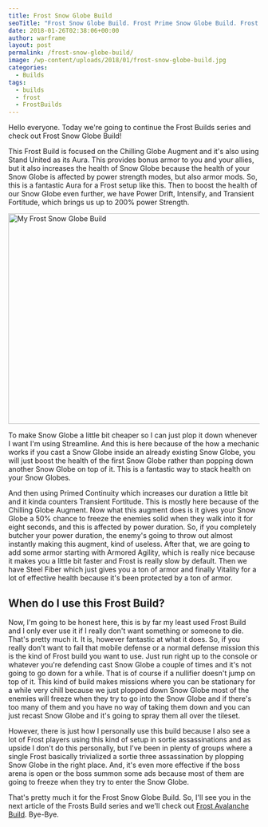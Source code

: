 ```yaml
---
title: Frost Snow Globe Build
seoTitle: "Frost Snow Globe Build. Frost Prime Snow Globe Build. Frost builds"
date: 2018-01-26T02:38:06+00:00
author: warframe
layout: post
permalink: /frost-snow-globe-build/
image: /wp-content/uploads/2018/01/frost-snow-globe-build.jpg
categories:
  - Builds
tags:
  - builds
  - frost
  - FrostBuilds
---
```

Hello everyone. Today we're going to continue the Frost Builds series and check out Frost Snow Globe Build!<!--more-->

This Frost Build is focused on the Chilling Globe Augment and it's also using Stand United as its Aura. This provides bonus armor to you and your allies, but it also increases the health of Snow Globe because the health of your Snow Globe is affected by power strength modes, but also armor mods. So, this is a fantastic Aura for a Frost setup like this. Then to boost the health of our Snow Globe even further, we have Power Drift, Intensify, and Transient Fortitude, which brings us up to 200% power Strength.

<img src="https://warframeblog.com/wp-content/uploads/2018/01/Screenshot-2018-01-26-02.33.35-1024x576.png" title="Frost Snow Globe Build" alt="My Frost Snow Globe Build" width="750" height="422" class="alignnone size-large wp-image-602" srcset="https://warframeblog.com/wp-content/uploads/2018/01/Screenshot-2018-01-26-02.33.35-1024x576.png 1024w, https://warframeblog.com/wp-content/uploads/2018/01/Screenshot-2018-01-26-02.33.35-300x169.png 300w, https://warframeblog.com/wp-content/uploads/2018/01/Screenshot-2018-01-26-02.33.35-768x432.png 768w" sizes="(max-width: 750px) 100vw, 750px" />

To make Snow Globe a little bit cheaper so I can just plop it down whenever I want I'm using Streamline. And this is here because of the how a mechanic works if you cast a Snow Globe inside an already existing Snow Globe, you will just boost the health of the first Snow Globe rather than popping down another Snow Globe on top of it. This is a fantastic way to stack health on your Snow Globes.

And then using Primed Continuity which increases our duration a little bit and it kinda counters Transient Fortitude. This is mostly here because of the Chilling Globe Augment. Now what this augment does is it gives your Snow Globe a 50% chance to freeze the enemies solid when they walk into it for eight seconds, and this is affected by power duration. So, if you completely butcher your power duration, the enemy's going to throw out almost instantly making this augment, kind of useless. After that, we are going to add some armor starting with Armored Agility, which is really nice because it makes you a little bit faster and Frost is really slow by default. Then we have Steel Fiber which just gives you a ton of armor and finally Vitality for a lot of effective health because it's been protected by a ton of armor.

## When do I use this Frost Build?

Now, I'm going to be honest here, this is by far my least used Frost Build and I only ever use it if I really don't want something or someone to die. That's pretty much it. It is, however fantastic at what it does. So, if you really don't want to fail that mobile defense or a normal defense mission this is the kind of Frost build you want to use. Just run right up to the console or whatever you're defending cast Snow Globe a couple of times and it's not going to go down for a while. That is of course if a nullifier doesn't jump on top of it. This kind of build makes missions where you can be stationary for a while very chill because we just plopped down Snow Globe most of the enemies will freeze when they try to go into the Snow Globe and if there's too many of them and you have no way of taking them down and you can just recast Snow Globe and it's going to spray them all over the tileset.

However, there is just how I personally use this build because I also see a lot of Frost players using this kind of setup in sortie assassinations and as upside I don't do this personally, but I've been in plenty of groups where a single Frost basically trivialized a sortie three assassination by plopping Snow Globe in the right place. And, it's even more effective if the boss arena is open or the boss summon some ads because most of them are going to freeze when they try to enter the Snow Globe.

That's pretty much it for the Frost Snow Globe Build. So, I'll see you in the next article of the Frosts Build series and we'll check out [Frost Avalanche Build](/frost-avalanche-build/ "Warframe Frost Avalanche Build"). Bye-Bye.